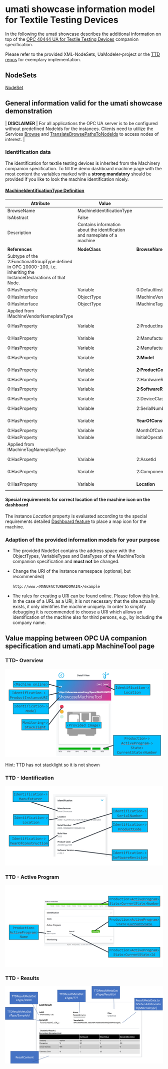 # umati showcase information model for Textile Testing Devices

In the following the umati showcase describes the additional information on top
of the [OPC 40444 UA for Textile Testing Devices](https:/umati.org/ua4ttd) companion specification.

Please refer to the provided XML-NodeSets, UaModeler-project or the [TTD
repos](https://github.com/umati/TTD) for exemplary implementation.

## NodeSets

[NodeSet](https://github.com/OPCFoundation/UA-Nodeset/tree/latest/TTD)

## General information valid for the umati showcase demonstration

| **DISCLAIMER** | For all applications the OPC UA server is to be configured
without predefined NodeIds for the instances. Clients need to utilize the
Services [Browse](https://reference.opcfoundation.org/Core/docs/Part4/5.8.2/)
and
[TranslateBrowsePathsToNodeIds](https://reference.opcfoundation.org/Core/docs/Part4/5.8.4/)
to access nodes of interest. |

### Identification data

The identification for textile testing devices is inherited from the Machinery
companion specification. To fill the demo dashboard machine page with the most
content the variables marked with a **strong mandatory** should be provided if
you like to look the machine identification nicely.

#### [**MachineIdentificationType Definition**](https://reference.opcfoundation.org/Machinery/docs/8.6/)

| **Attribute**                                                                                                         | **Value**                                                                |                             |                 |                    |           |
| --------------------------------------------------------------------------------------------------------------------- | ------------------------------------------------------------------------ | --------------------------- | --------------- | ------------------ | --------- |
| BrowseName                                                                                                            | MachineIdentificationType                                                |                             |                 |                    |           |
| IsAbstract                                                                                                            | False                                                                    |                             |                 |                    |           |
| Description                                                                                                           | Contains information about the identification and nameplate of a machine |                             |                 |                    |           |
|                                                                                                                       |                                                                          |                             |                 |                    |           |
| **References**                                                                                                        | **NodeClass**                                                            | **BrowseName**              | **DataType**    | **TypeDefinition** | **Other** |
| Subtype of the 2:FunctionalGroupType defined in OPC 10000-100, i.e. inheriting the InstanceDeclarations of that Node. |                                                                          |                             |                 |                    |           |
| 0:HasProperty                                                                                                         | Variable                                                                 | 0:DefaultInstanceBrowseName | 0:QualifiedName | 0:PropertyType     |           |
| 0:HasInterface                                                                                                        | ObjectType                                                               | IMachineVendorNameplateType |                 |                    |           |
| 0:HasInterface                                                                                                        | ObjectType                                                               | IMachineTagNameplateType    |                 |                    |           |
| Applied from IMachineVendorNameplateType                                                                              |                                                                          |                             |                 |                    |           |
| 0:HasProperty                                                                                                         | Variable                                                                 | 2:ProductInstanceUri        | 0:String        | 0:PropertyType     | M, RO     |
| 0:HasProperty                                                                                                         | Variable                                                                 | 2:Manufacturer              | 0:LocalizedText | 0:PropertyType     | M, RO     |
| 0:HasProperty                                                                                                         | Variable                                                                 | 2:ManufacturerUri           | 0:String        | 0:PropertyType     | O, RO     |
| 0:HasProperty                                                                                                         | Variable                                                                 | **2:Model**                 | 0:LocalizedText | 0:PropertyType     | **M**, RO |
| 0:HasProperty                                                                                                         | Variable                                                                 | **2:ProductCode**           | 0:String        | 0:PropertyType     | **M**, RO |
| 0:HasProperty                                                                                                         | Variable                                                                 | 2:HardwareRevision          | 0:String        | 0:PropertyType     | O, RO     |
| 0:HasProperty                                                                                                         | Variable                                                                 | **2:SoftwareRevision**      | 0:String        | 0:PropertyType     | **M**, RO |
| 0:HasProperty                                                                                                         | Variable                                                                 | 2:DeviceClass               | 0:String        | 0:PropertyType     | O, RO     |
| 0:HasProperty                                                                                                         | Variable                                                                 | 2:SerialNumber              | 0:String        | 0:PropertyType     | M, RO     |
| 0:HasProperty                                                                                                         | Variable                                                                 | **YearOfConstruction**      | UInt16          | 0:PropertyType     | **M**, RO |
| 0:HasProperty                                                                                                         | Variable                                                                 | MonthOfConstruction         | Byte            | 0:PropertyType     | O, RO     |
| 0:HasProperty                                                                                                         | Variable                                                                 | InitialOperationDate        | DateTime        | 0:PropertyType     | O, RO     |
| Applied from IMachineTagNameplateType                                                                                 |                                                                          |                             |                 |                    |           |
| 0:HasProperty                                                                                                         | Variable                                                                 | 2:AssetId                   | 0:String        | 0:PropertyType     | O, RW     |
| 0:HasProperty                                                                                                         | Variable                                                                 | 2:ComponentName             | 0:LocalizedText | 0:PropertyType     | O, RW     |
| 0:HasProperty                                                                                                         | Variable                                                                 | **Location**                | 0:String        | 0:PropertyType     | **M**, RW |

#### Special requirements for correct location of the machine icon on the dashboard

The instance _Location_ property is evaluated according to the special
requirements detailed [Dashboard feature](../Dashboard.md#location-of-fair-machine-and-software-icons-on-the-dashboard)
to place a map icon for the machine.

### Adaption of the provided information models for your purpose

- The provided NodeSet contains the address space with the ObjectTypes,
  VariableTypes and DataTypes of the MachineTools companion specification and
  **must not** be changed.
- Change the URI of the instance namespace (optional, but recommended)

  `http://www.<MANUFACTURERDOMAIN>/example`

- The rules for creating a URI can be found online. Please follow [this
  link](https://en.wikipedia.org/wiki/Uniform_Resource_Identifier). In the case
  of a URL as a URI, it is not necessary that the site actually exists,
  it only identifies the machine uniquely. In order to simplify debugging it is
  recommended to choose a URI which allows an identification of the machine also
  for third persons, e.g., by including the company name.

## Value mapping between OPC UA companion specification and umati.app MachineTool page

### TTD- Overview

![Overview](../img/MachineTool/MT-Overview.png "TTD Overview")

Hint: TTD has not stacklight so it is not shown

### TTD - Identification

![Identification](../img/MachineTool/MT-Identification.png "TTD Identification")

### TTD - Active Program

![ActiveProgram](../img/MachineTool/MT-ActiveProgram.png "MT ActiveProgram")

### TTD - Results

![Results](../img/TTD/ttd_Result.png "TTD Results")
